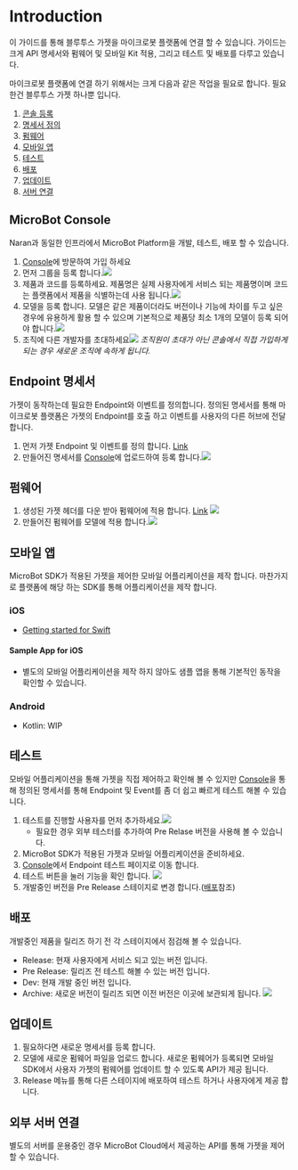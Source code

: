 
Introduction
===
이 가이드를 통해 블루투스 가젯을 마이크로봇 플랫폼에 연결 할 수 있습니다. 가이드는 크게 API 명세서와 펌웨어 및 모바일 Kit 적용, 그리고 테스트 및 배포를 다루고 있습니다.

마이크로봇 플랫폼에 연결 하기 위해서는 크게 다음과 같은 작업을 필요로 합니다. 필요한건 블루투스 가젯 하나뿐 입니다.

1. [콘솔 등록](#console)
1. [명세서 정의](#endpoint)
1. [펌웨어](#firmware)
1. [모바일 앱](#mobile)
1. [테스트](#test)
1. [배포](#deploy)
1. [업데이트](#update)
1. [서버 연결](#3rd)

## <a name="console"></a>MicroBot Console
Naran과 동일한 인프라에서 MicroBot Platform을 개발, 테스트, 배포 할 수 있습니다.

1. [Console](https://console.microbot.is)에 방문하여 가입 하세요
1. 먼저 그룹을 등록 합니다.![](../res/reg_org.png)
1. 제품과 코드를 등록하세요. 제품명은 실제 사용자에게 서비스 되는 제품명이며 코드는 플랫폼에서 제품을 식별하는데 사용 됩니다.![](../res/reg_prd.png)
1. 모델을 등록 합니다. 모델은 같은 제품이더라도 버전이나 기능에 차이를 두고 싶은 경우에 유용하게 활용 할 수 있으며 기본적으로 제품당 최소 1개의 모델이 등록 되어야 합니다.![](../res/reg_model.png)
1. 조직에 다른 개발자를 초대하세요![](../res/invite.png)
	*조직원이 초대가 아닌 콘솔에서 직접 가입하게 되는 경우 새로운 조직에 속하게 됩니다.*

## <a name="endpoint"></a>Endpoint 명세서
가젯이 동작하는데 필요한 Endpoint와 이벤트를 정의합니다. 정의된 명세서를 통해 마이크로봇 플랫폼은 가젯의 Endpoint를 호출 하고 이벤트를 사용자의 다른 허브에 전달 합니다.

1. 먼저 가젯 Endpoint 및 이벤트를 정의 합니다. [Link](https://github.com/thenaran/document/tree/master/microbot-nrf#define-endpoints-or-events-on-microbotcloud)
1. 만들어진 명세서를 [Console](https://console.microbot.is)에 업로드하여 등록 합니다.![](../res/spec_upload.png)

## <a name="firmware"></a>펌웨어
1. 생성된 가젯 헤더를 다운 받아 펌웨어에 적용 합니다. [Link](https://github.com/thenaran/document/tree/master/microbot-nrf)	![](../res/spec_down.png)
1. 만들어진 펌웨어를 모델에 적용 합니다.![](../res/model_firmware.png)

## <a name="mobile"></a>모바일 앱
MicroBot SDK가 적용된 가젯을 제어한 모바일 어플리케이션을 제작 합니다. 마찬가지로 플랫폼에 해당 하는 SDK를 통해 어플리케이션을 제작 합니다.
### iOS
* [Getting started for Swift](https://github.com/thenaran/document/tree/master/microbot-swift)

#### Sample App for iOS
* 별도의 모바일 어플리케이션을 제작 하지 않아도 샘플 앱을 통해 기본적인 동작을 확인할 수 있습니다.

### Android
* Kotlin: WIP

## <a name="test"></a>테스트
모바일 어플리케이션을 통해 가젯을 직접 제어하고 확인해 볼 수 있지만 [Console](https://console.microbot.is)을 통해 정의된 명세서를 통해 Endpoint 및 Event를 좀 더 쉽고 빠르게 테스트 해볼 수 있습니다.

1. 테스트를 진행할 사용자를 먼저 추가하세요.![](../res/invite_tester.png)
	* 필요한 경우 외부 테스터를 추가하여 Pre Relase 버전을 사용해 볼 수 있습니다.
1. MicroBot SDK가 적용된 가젯과 모바일 어플리케이션을 준비하세요.
1. [Console](https://console.microbot.is)에서 Endpoint 테스트 페이지로 이동 합니다.
1. 테스트 버튼을 눌러 기능을 확인 합니다. ![](../res/spec_test.png)
1. 개발중인 버전을 Pre Release 스테이지로 변경 합니다.([배포](#deploy)참조)

## <a name="deploy"></a>배포
개발중인 제품을 릴리즈 하기 전 각 스테이지에서 점검해 볼 수 있습니다.

* Release: 현재 사용자에게 서비스 되고 있는 버전 입니다.
* Pre Release: 릴리즈 전 테스트 해볼 수 있는 버전 입니다.
* Dev: 현재 개발 중인 버전 입니다.
* Archive: 새로운 버전이 릴리즈 되면 이전 버전은 이곳에 보관되게 됩니다.
![](../res/stage.png)

## <a name="update"></a>업데이트
1. 필요하다면 새로운 명세서를 등록 합니다.
1. 모델에 새로운 펌웨어 파일을 업로드 합니다. 새로운 펌웨어가 등록되면 모바일 SDK에서 사용자 가젯의 펌웨어를 업데이트 할 수 있도록 API가 제공 됩니다.
1. Release 메뉴를 통해 다른 스테이지에 배포하여 테스트 하거나 사용자에게 제공 합니다.

## <a name="3rd"></a>외부 서버 연결
별도의 서버를 운용중인 경우 MicroBot Cloud에서 제공하는 API를 통해 가젯을 제어할 수 있습니다.